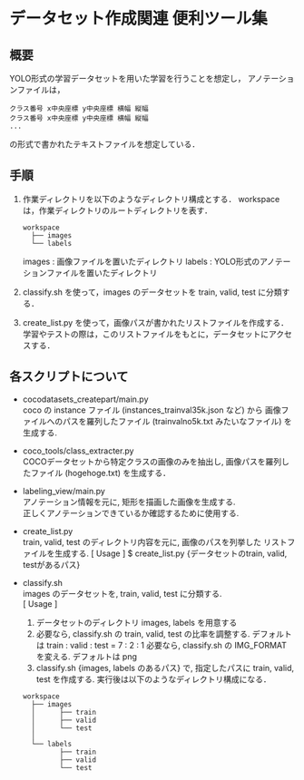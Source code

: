 # データセット作成関連 便利ツール集

## 概要
YOLO形式の学習データセットを用いた学習を行うことを想定し，
アノテーションファイルは，
```
クラス番号 x中央座標 y中央座標 横幅 縦幅
クラス番号 x中央座標 y中央座標 横幅 縦幅
...
```
の形式で書かれたテキストファイルを想定している．

## 手順
1. 作業ディレクトリを以下のようなディレクトリ構成とする．
   workspace は，作業ディレクトリのルートディレクトリを表す．

	 ```
   workspace  
       ├── images  
       └── labels
	 ```

   images : 画像ファイルを置いたディレクトリ
   labels : YOLO形式のアノテーションファイルを置いたディレクトリ

2. classify.sh を使って，images のデータセットを train, valid, test に分類する．

3. create_list.py を使って，画像パスが書かれたリストファイルを作成する．
   学習やテストの際は，このリストファイルをもとに，データセットにアクセスする．

## 各スクリプトについて
* cocodatasets_createpart/main.py  
  coco の instance ファイル (instances_trainval35k.json など) から
  画像ファイルへのパスを羅列したファイル (trainvalno5k.txt みたいなファイル)
  を生成する.

* coco_tools/class_extracter.py  
  COCOデータセットから特定クラスの画像のみを抽出し,
  画像パスを羅列したファイル (hogehoge.txt) を生成する．

* labeling_view/main.py  
  アノテーション情報を元に, 矩形を描画した画像を生成する.  
  正しくアノテーションできているか確認するために使用する.  

* create_list.py  
  train, valid, test のディレクトリ内容を元に, 画像のパスを列挙した
  リストファイルを生成する.
  [ Usage ]
    $ create_list.py {データセットのtrain, valid, testがあるパス}

* classify.sh  
  images のデータセットを, train, valid, test に分類する.  
  [ Usage ]  
    1. データセットのディレクトリ images, labels を用意する
    2. 必要なら, classify.sh の train, valid, test の比率を調整する.
       デフォルトは train : valid : test = 7 : 2 : 1
       必要なら, classify.sh の IMG_FORMAT を変える.
       デフォルトは png
    3. classify.sh {images, labels のあるパス}
       で, 指定したパスに train, valid, test を作成する.
       実行後は以下のようなディレクトリ構成になる．

	```
  workspace  
      ├── images  
      │      ├── train  
      │      ├── valid  
      │      └── test  
      │
      └── labels  
             ├── train  
             ├── valid  
             └── test  
	```
